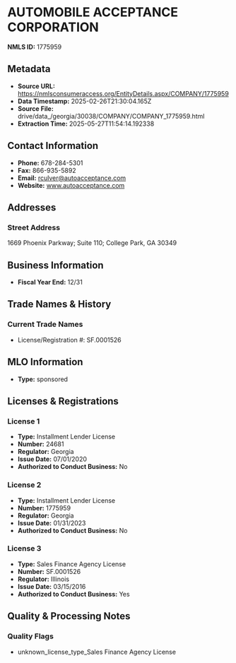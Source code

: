 # AUTOMOBILE ACCEPTANCE CORPORATION

**NMLS ID:** 1775959

## Metadata
- **Source URL:** https://nmlsconsumeraccess.org/EntityDetails.aspx/COMPANY/1775959
- **Data Timestamp:** 2025-02-26T21:30:04.165Z
- **Source File:** drive/data_/georgia/30038/COMPANY/COMPANY_1775959.html
- **Extraction Time:** 2025-05-27T11:54:14.192338

## Contact Information
- **Phone:** 678-284-5301
- **Fax:** 866-935-5892
- **Email:** rculver@autoacceptance.com
- **Website:** www.autoacceptance.com

## Addresses
### Street Address
1669 Phoenix Parkway; Suite 110; College Park, GA 30349

## Business Information
- **Fiscal Year End:** 12/31

## Trade Names & History
### Current Trade Names
- License/Registration #: SF.0001526

## MLO Information
- **Type:** sponsored

## Licenses & Registrations

### License 1
- **Type:** Installment Lender License
- **Number:** 24681
- **Regulator:** Georgia
- **Issue Date:** 07/01/2020
- **Authorized to Conduct Business:** No

### License 2
- **Type:** Installment Lender License
- **Number:** 1775959
- **Regulator:** Georgia
- **Issue Date:** 01/31/2023
- **Authorized to Conduct Business:** No

### License 3
- **Type:** Sales Finance Agency License
- **Number:** SF.0001526
- **Regulator:** Illinois
- **Issue Date:** 03/15/2016
- **Authorized to Conduct Business:** Yes

## Quality & Processing Notes
### Quality Flags
- unknown_license_type_Sales Finance Agency License
